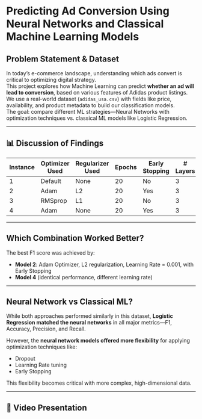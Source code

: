 
#  Predicting Ad Conversion Using Neural Networks and Classical Machine Learning Models

## Problem Statement & Dataset

In today’s e-commerce landscape, understanding which ads convert is critical to optimizing digital strategy.  
This project explores how Machine Learning can predict **whether an ad will lead to conversion**, based on various features of Adidas product listings.  
We use a real-world dataset (`adidas_usa.csv`) with fields like price, availability, and product metadata to build our classification models.  
The goal: compare different ML strategies—Neural Networks with optimization techniques vs. classical ML models like Logistic Regression.

---

## 📊 Discussion of Findings

| Instance | Optimizer Used | Regularizer Used | Epochs | Early Stopping | # Layers | Learning Rate | Accuracy | F1 Score | Recall | Precision |
|----------|----------------|------------------|--------|----------------|----------|----------------|----------|----------|--------|-----------|
| 1        | Default        | None             | 20     | No             | 3        | Default         | 0.8976   | 0.9095  | 0.9528 | 0.9266    |
| 2        | Adam           | L2               | 20     | Yes            | 3        | 0.001           | 0.8661   | 0.9257  | 1.0    | 0.8617    |
| 3        | RMSprop        | L1               | 20     | No             | 3        | 0.0005          | 0.8267   | 0.8971  | 0.9056 | 0.8888    |
| 4        | Adam           | None             | 20     | Yes            | 3        | 0.005           | 0.8346   | 0.9198  | 1.0    | 0.8346    |


---

## Which Combination Worked Better?

The best F1 score was achieved by:
- **Model 2**: Adam Optimizer, L2 regularization, Learning Rate = 0.001, with Early Stopping
- **Model 4** (identical performance, different learning rate)
  
---

##  Neural Network vs Classical ML?

While both approaches performed similarly in this dataset, **Logistic Regression matched the neural networks** in all major metrics—F1, Accuracy, Precision, and Recall.

However, the **neural network models offered more flexibility** for applying optimization techniques like:
- Dropout
- Learning Rate tuning
- Early Stopping

This flexibility becomes critical with more complex, high-dimensional data.

---

## 🎥 Video Presentation

